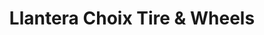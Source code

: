 ---
title: "Llantera Choix Tire & Wheels"
url: /mesa/llantera-choix-tire-and-wheels/
shop: tyres
---
